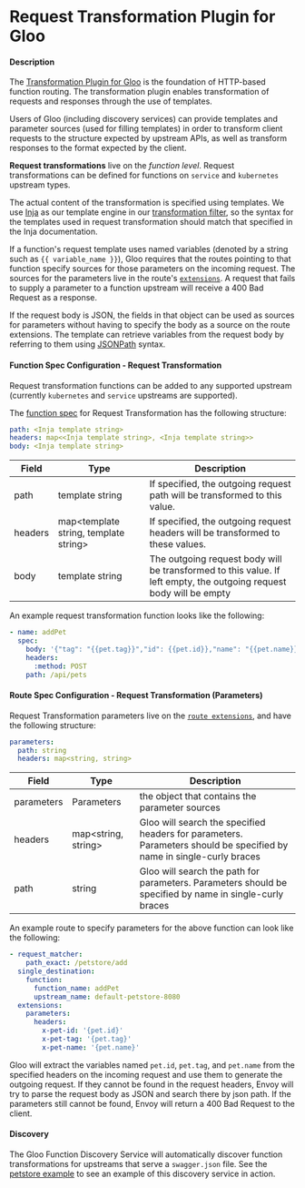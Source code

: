 # Request Transformation Plugin for Gloo


#### Description

The [Transformation Plugin for Gloo](https://github.com/solo-io/gloo-plugins/tree/master/transformation) is the foundation of
HTTP-based function routing. The transformation plugin enables transformation of requests and responses through the use of
templates.

Users of Gloo (including discovery services) can provide templates and parameter sources (used for filling templates)
in order to transform client requests to the structure expected by upstream APIs, as well as transform responses to
the format expected by the client. 

**Request transformations** live on the *function level*. Request transformations can be defined for functions on `service`
and `kubernetes` upstream types. 

The actual content of the transformation is specified using templates. We use [Inja](https://github.com/pantor/inja) 
as our template engine in our [transformation filter](https://github.com/solo-io/envoy-transformation), so the syntax
for the templates used in request transformation should match that specified in the Inja documentation. 

If a function's request template uses named variables (denoted by a string such as `{{ variable_name }}`), Gloo requires that
the routes pointing to that function specify sources for those parameters on the incoming request. The sources for the parameters
live in the route's [`extensions`](../v1/virtualhost.md#Route). A request that fails to supply a parameter to a function
upstream will receive a 400 Bad Request as a response.

If the request body is JSON, the fields in that object can be used as sources for parameters without having to specify 
the body as a source on the route extensions. The template can retrieve variables from the request body by referring to them
using [JSONPath](http://goessner.net/articles/JsonPath/) syntax.  

#### Function Spec Configuration - Request Transformation

Request transformation functions can be added to any supported upstream (currently `kubernetes` and `service` upstreams
are supported).

The [function spec](../v1/upstream.md#Function) for Request Transformation has the following structure:

```yaml
path: <Inja template string>
headers: map<<Inja template string>, <Inja template string>>
body: <Inja template string>
```

| Field | Type |  Description |
| ----- | ---- |  ----------- |
| path | template string | If specified, the outgoing request path will be transformed to this value. |
| headers | map<template string, template string\> | If specified, the outgoing request headers will be transformed to these values. |
| body | template string | The outgoing request body will be transformed to this value. If left empty, the outgoing request body will be empty|

An example request transformation function looks like the following:

```yaml
- name: addPet
  spec:
    body: '{"tag": "{{pet.tag}}","id": {{pet.id}},"name": "{{pet.name}}"}'
    headers:
      :method: POST
    path: /api/pets
``` 


#### Route Spec Configuration - Request Transformation (Parameters)

Request Transformation parameters live on the [`route extensions`](../v1/virtualhost.md#Route), and have the following structure:

```yaml
parameters:
  path: string
  headers: map<string, string>
```
| Field | Type |  Description |
| ----- | ---- |  ----------- |
| parameters | Parameters | the object that contains the parameter sources |
| headers | map<string, string\> | Gloo will search the specified headers for parameters. Parameters should be specified by name in single-curly braces |
| path | string | Gloo will search the path for parameters. Parameters should be specified by name in single-curly braces |

An example route to specify parameters for the above function can look like the following:

```yaml
- request_matcher:
    path_exact: /petstore/add
  single_destination:
    function:
      function_name: addPet
      upstream_name: default-petstore-8080
  extensions:
    parameters:
      headers:
        x-pet-id: '{pet.id}'
        x-pet-tag: '{pet.tag}'
        x-pet-name: '{pet.name}'
```

Gloo will extract the variables named `pet.id`, `pet.tag`, and `pet.name` from the specified headers on the incoming request 
and use them to generate the outgoing request. If they cannot be found in the request headers, Envoy will try to parse
the request body as JSON and search there by json path. If the parameters still cannot be found, Envoy will return a 400
Bad Request to the client.


#### Discovery

The Gloo Function Discovery Service<!--(TODO)--> will automatically discover function transformations for upstreams that
serve a `swagger.json` file. See the [petstore example](../getting_started/kubernetes/1.md) to see an example of 
this discovery service in action.